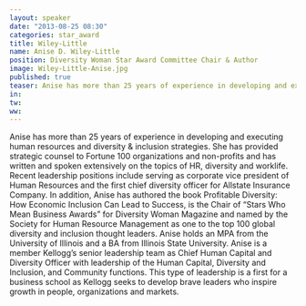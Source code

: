 ```yaml
---
layout: speaker
date: "2013-08-25 08:30"
categories: star_award  
title: Wiley-Little
name: Anise D. Wiley-Little
position: Diversity Woman Star Award Committee Chair & Author
image: Wiley-Little-Anise.jpg
published: true
teaser: Anise has more than 25 years of experience in developing and executing human resources and diversity & inclusion strategies. 
in:
tw:
ww: 
---
```

Anise has more than 25 years of experience in developing and executing human resources and diversity & inclusion strategies. She has provided strategic counsel to Fortune 100 organizations and non-profits and has written and spoken extensively on the topics of HR, diversity and worklife. Recent leadership positions include serving as corporate vice president of Human Resources and the first chief diversity officer for Allstate Insurance Company. 
In addition, Anise has authored the book Profitable Diversity: How Economic Inclusion Can Lead to Success, is the Chair of “Stars Who Mean Business Awards” for Diversity Woman Magazine and named by the Society for Human Resource Management as one to the top 100 global diversity and inclusion thought leaders. Anise holds an MPA from the University of Illinois and a BA from Illinois State University. 
Anise is a member Kellogg’s senior leadership team as Chief Human Capital and Diversity Officer with leadership of the Human Capital, Diversity and Inclusion, and Community functions. This type of leadership is a first for a business school as Kellogg seeks to develop brave leaders who inspire growth in people, organizations and markets. 